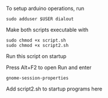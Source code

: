 To setup arduino operations, run

```
sudo adduser $USER dialout
```
Make both scripts executable with
```
sudo chmod +x script.sh
sudo chmod +x script2.sh
```
Run this script on startup

Press Alt+F2 to open Run and enter
```
gnome-session-properties
```
Add script2.sh to startup programs here
